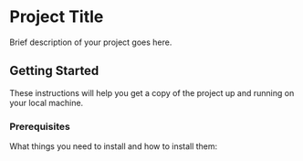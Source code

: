 # Project Title

Brief description of your project goes here.

## Getting Started

These instructions will help you get a copy of the project up and running on your local machine.

### Prerequisites

What things you need to install and how to install them:
